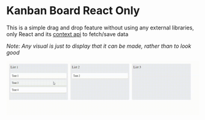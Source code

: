 # Kanban Board React Only

This is a simple drag and drop feature without using any external libraries, only React and its [context api](https://pt-br.reactjs.org/docs/context.html) to fetch/save data

_Note: Any visual is just to display that it can be made, rather than to look good_

![Demo gif](./.readme/PyYr4uYZm4.gif)
